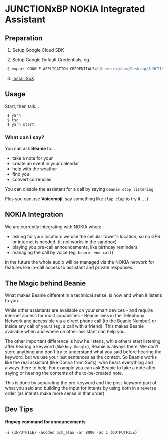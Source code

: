 # JUNCTIONxBP NOKIA Integrated Assistant

## Preparation

1) Setup Google Cloud SDK

2) Setup Google Default Credentials, eg.

```bash
 $ export GOOGLE_APPLICATION_CREDENTIALS="/Users/ajuhos/Desktop/JUNCTION/credentials.json"
```

3) [Install SoX](https://www.npmjs.com/package/node-record-lpcm16#dependencies)

## Usage

Start, then talk...

```bash
 $ yarn
 $ tsc
 $ yarn start
```


### What can I say?

You can ask **Beanie** to...

* take a note for your
* create an event in your calendar
* help with the weather
* find you
* convert currencies

You can disable the assistant for a call by saying `beanie stop listening`.

Plus you can use **Voicemoji**, say something like `clap clap` to try it... ;)

## NOKIA Integration

We are currently integrating with NOKIA when:

* asking for your location: we use the cellular tower's location, so no GPS or internet is needed. (it not works in the sandbox)
* playing you pre-call announcements, like birthday reminders.
* managing the call by voice (eg. `beanie end call`)

In the future the whole audio will be managed via the NOKIA network for features like
in-call access to assistant and private responses.

## The Magic behind Beanie

What makes Beanie different in a technical sense, is how and when it listens to you.

While other assistants are available on your smart devices - and require internet access
for most capabilities - Beanie lives in the Telephony Network and accessible via a direct
phone call (to the Beanie Number) or inside any call of yours (eg. a call with a friend).
This makes Beanie available when and where on other assistant can help you.

The other important difference is how he listens, while others start listening after hearing
a keyword (like `hey Google`), Beanie is always there. We don't store anything and don't try
to understand what you said before hearing the keyword, but we use your last sentences as
the context. So Beanie works like the real assistant (like Donna from Suits), who hears
everything and always there to help. For example you can ask Beanie to take a note after saying
or hearing the contents of the to-be-created note.

This is done by separating the pre-keyword and the post-keyword part of what you said and
building the input for intents by using both in a reverse order (as intents make more sense
in that order).


## Dev Tips

#### ffmpeg command for announcements

```
-i {INPUTFILE} -acodec pcm_alaw -ar 8000 -ac 1 {OUTPUTFILE}`
```